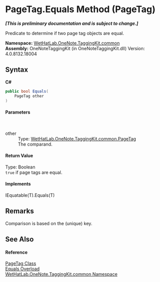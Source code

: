 # PageTag.Equals Method (PageTag)
 _**\[This is preliminary documentation and is subject to change.\]**_

Predicate to determine if two page tag objects are equal.

**Namespace:**&nbsp;<a href="bcdbab9c-63d1-48a4-6937-af53fb8d9a55">WetHatLab.OneNote.TaggingKit.common</a><br />**Assembly:**&nbsp;OneNoteTaggingKit (in OneNoteTaggingKit.dll) Version: 4.0.8132.18004

## Syntax

**C#**<br />
``` C#
public bool Equals(
	PageTag other
)
```


#### Parameters
&nbsp;<dl><dt>other</dt><dd>Type: <a href="81c6e496-d51e-9c76-3ed6-ab5e11c9381c">WetHatLab.OneNote.TaggingKit.common.PageTag</a><br />The comparand.</dd></dl>

#### Return Value
Type: Boolean<br />`true` if page tags are equal.

#### Implements
IEquatable(T).Equals(T)<br />

## Remarks
Comparison is based on the (unique) key.

## See Also


#### Reference
<a href="81c6e496-d51e-9c76-3ed6-ab5e11c9381c">PageTag Class</a><br /><a href="f8418e47-27e1-099d-1989-cab32171cf88">Equals Overload</a><br /><a href="bcdbab9c-63d1-48a4-6937-af53fb8d9a55">WetHatLab.OneNote.TaggingKit.common Namespace</a><br />
